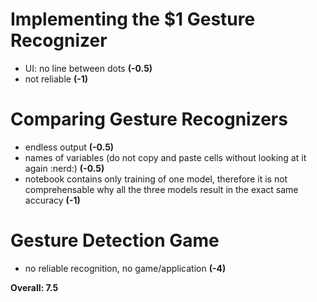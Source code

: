 # Implementing the $1 Gesture Recognizer

- UI: no line between dots **(-0.5)**
- not reliable **(-1)**

# Comparing Gesture Recognizers

- endless output **(-0.5)**
- names of variables (do not copy and paste cells without looking at it again :nerd:) **(-0.5)**
- notebook contains only training of one model, therefore it is not comprehensable why all the three models result in the exact same accuracy **(-1)**

# Gesture Detection Game

- no reliable recognition, no game/application **(-4)**

**Overall: 7.5**
